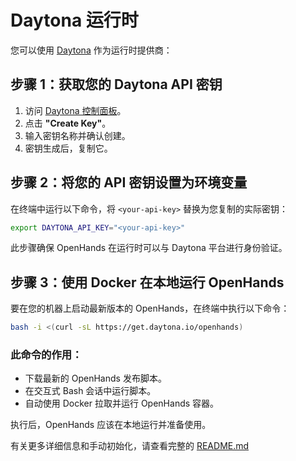 # Daytona 运行时

您可以使用 [Daytona](https://www.daytona.io/) 作为运行时提供商：

## 步骤 1：获取您的 Daytona API 密钥
1. 访问 [Daytona 控制面板](https://app.daytona.io/dashboard/keys)。
2. 点击 **"Create Key"**。
3. 输入密钥名称并确认创建。
4. 密钥生成后，复制它。

## 步骤 2：将您的 API 密钥设置为环境变量
在终端中运行以下命令，将 `<your-api-key>` 替换为您复制的实际密钥：
```bash
export DAYTONA_API_KEY="<your-api-key>"
```

此步骤确保 OpenHands 在运行时可以与 Daytona 平台进行身份验证。

## 步骤 3：使用 Docker 在本地运行 OpenHands
要在您的机器上启动最新版本的 OpenHands，在终端中执行以下命令：
```bash
bash -i <(curl -sL https://get.daytona.io/openhands)
```

### 此命令的作用：
- 下载最新的 OpenHands 发布脚本。
- 在交互式 Bash 会话中运行脚本。
- 自动使用 Docker 拉取并运行 OpenHands 容器。

执行后，OpenHands 应该在本地运行并准备使用。

有关更多详细信息和手动初始化，请查看完整的 [README.md](https://github.com/All-Hands-AI/OpenHands/blob/main/openhands/runtime/impl/daytona/README.md)